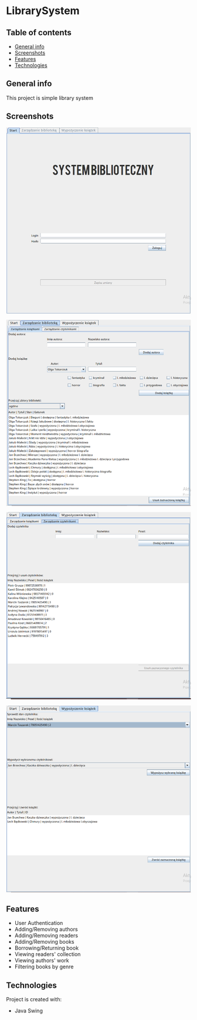 # LibrarySystem

## Table of contents
* [General info](#General-info)
* [Screenshots](#Screenshots)
* [Features](#Features)
* [Technologies](#Technologies)

## General info
This project is simple library system

## Screenshots
![Main page](start.PNG)

![1st tab](1.PNG)

![2nd tab](2.PNG)

![3rd tab](3.PNG)


## Features
* User Authentication
* Adding/Removing authors
* Adding/Removing readers
* Adding/Removing books
* Borrowing/Returning book
* Viewing readers' collection
* Viewing authors' work
* Filtering books by genre


## Technologies
Project is created with:
* Java Swing
